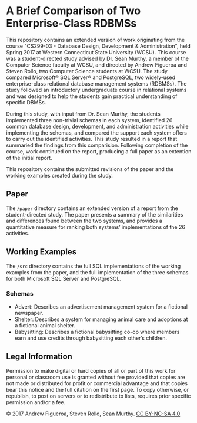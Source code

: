 # A Brief Comparison of Two Enterprise-Class RDBMSs

This repository contains an extended version of work originating from the course "CS299-03 - Database Design, Development & Administration", held Spring 2017 at Western Connecticut State University (WCSU). This course was a student-directed study advised by Dr. Sean Murthy, a member of the Computer Science faculty at WCSU, and directed by Andrew Figueroa and Steven Rollo, two Computer Science students at WCSU. The study compared Microsoft® SQL Server® and PostgreSQL, two widely-used enterprise-class relational database management systems (RDBMSs). The study followed an introductory undergraduate course in relational systems and was designed to help the students gain practical understanding of specific DBMSs. 

During this study, with input from Dr. Sean Murthy, the students implemented three non-trivial schemas in each system, identified 26 common database design, development, and administration activities while implementing the schemas, and compared the support each system offers to carry out the identified activities. This study resulted in a report that summaried the findings from this comparision. Following completion of the course, work continued on the report, producing a full paper as an extention of the initial report.

This repository contains the submitted revisions of the paper and the working examples created during the study.

## Paper

The `/paper` directory contains an extended version of a report from the student-directed study. The paper presents a summary of the similarities and differences found between the two systems, and provides a quantitative measure for ranking both systems’ implementations of the 26 activities.

## Working Examples

The `/src` directory contains the full SQL implementations of the working examples from the paper, and the full implementation of the three schemas for both Microsoft SQL Server and PostgreSQL.

### Schemas

- Advert: Describes an advertisement management system for a fictional newspaper.
- Shelter: Describes a system for managing animal care and adoptions at a fictional animal shelter.
- Babysitting: Describes a fictional babysitting co-op where members earn and use credits through babysitting each other’s children.

## Legal Information

Permission to make digital or hard copies of all or part of this work for personal or classroom use is granted without fee provided that copies are not made or distributed for profit or commercial advantage and that copies bear this notice and the full citation on the first page. To copy otherwise, or republish, to post on servers or to redistribute to lists, requires prior specific permission and/or a fee.

© 2017 Andrew Figueroa, Steven Rollo, Sean Murthy. [CC BY-NC-SA 4.0](https://creativecommons.org/licenses/by-nc-sa/4.0/)
